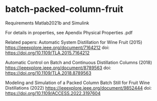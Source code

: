 # batch-packed-column-fruit

Requirements Matlab2021b and Simulink




For details in properties, see Apendix Physical Properties .pdf


Related papers:
Automatic System Distillation for Wine Fruit (2015)
https://ieeexplore.ieee.org/document/7164212
doi: https://doi.org/10.1109/TLA.2015.7164212

Automatic Control on Batch and Continuous Distillation Columns (2018)
https://ieeexplore.ieee.org/document/8789563
doi: https://doi.org/10.1109/TLA.2018.8789563

Modeling and Simulation of a Packed Column Batch Still for Fruit Wine Distillations (2022)
https://ieeexplore.ieee.org/document/9852444
doi: https://doi.org/10.1109/ACCESS.2022.3197604
